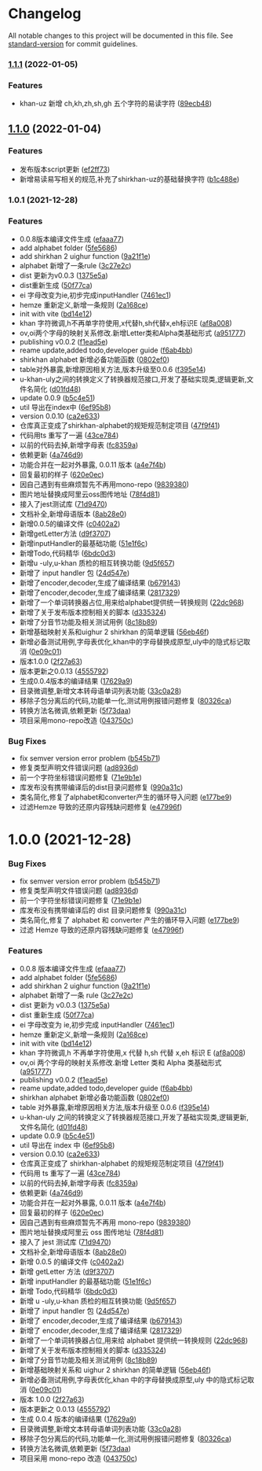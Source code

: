 # Changelog

All notable changes to this project will be documented in this file. See [standard-version](https://github.com/conventional-changelog/standard-version) for commit guidelines.

### [1.1.1](https://github.com/ishirkhan/shirkhan-alphabet/compare/v1.1.0...v1.1.1) (2022-01-05)


### Features

* khan-uz 新增 ch,kh,zh,sh,gh 五个字符的易读字符 ([89ecb48](https://github.com/ishirkhan/shirkhan-alphabet/commit/89ecb485cbf405dc0889e578029d31d72eaf4dc1))

## [1.1.0](https://github.com/ishirkhan/shirkhan-alphabet/compare/v1.0.1...v1.1.0) (2022-01-04)


### Features

* 发布版本script更新 ([ef2ff73](https://github.com/ishirkhan/shirkhan-alphabet/commit/ef2ff73bb1ab1e45a61ee35f57c7242cf852e71a))
* 新增易读易写相关的规范,补充了shirkhan-uz的基础替换字符 ([b1c488e](https://github.com/ishirkhan/shirkhan-alphabet/commit/b1c488ecc655b58d52e479b025701a087be2a087))

### 1.0.1 (2021-12-28)


### Features

* 0.0.8版本编译文件生成 ([efaaa77](https://github.com/ishirkhan/shirkhan-alphabet/commit/efaaa77f08cda7dbf804b32494d8436e31cff247))
* add alphabet folder ([5fe5686](https://github.com/ishirkhan/shirkhan-alphabet/commit/5fe568678c4fbf7d1e3f4ab576a06e8850733e6e))
* add shirkhan 2 uighur function ([9a21f1e](https://github.com/ishirkhan/shirkhan-alphabet/commit/9a21f1e02c57745f887009c86eea6ac88d42da9c))
* alphabet 新增了一条rule ([3c27e2c](https://github.com/ishirkhan/shirkhan-alphabet/commit/3c27e2c67e3c14b4ebc0206c1586ce3f2181ddd9))
* dist 更新为v0.0.3 ([1375e5a](https://github.com/ishirkhan/shirkhan-alphabet/commit/1375e5a1d90d08e1900cdcefe2fb9062334539c4))
* dist重新生成 ([50f77ca](https://github.com/ishirkhan/shirkhan-alphabet/commit/50f77ca912bf068cfee3e6ce015ffdf85f3c31eb))
* ei 字母改变为ie,初步完成inputHandler ([7461ec1](https://github.com/ishirkhan/shirkhan-alphabet/commit/7461ec1cc29afc817f445492fbdd331e8fef8318))
* hemze 重新定义,新增一条规则 ([2a168ce](https://github.com/ishirkhan/shirkhan-alphabet/commit/2a168cec054cd44cc988d4c4c97fbcc560a2a4f3))
* init with vite ([bd14e12](https://github.com/ishirkhan/shirkhan-alphabet/commit/bd14e12c2cf340b828b9ad313fe3330968a5a9f9))
* khan 字符微调,h不再单字符使用,x代替h,sh代替x,eh标识E ([af8a008](https://github.com/ishirkhan/shirkhan-alphabet/commit/af8a008bb98b84c9b8c6a4339b54b00ca54e9144))
* ov,oi两个字母的映射关系修改.新增Letter类和Alpha类基础形式 ([a951777](https://github.com/ishirkhan/shirkhan-alphabet/commit/a95177750bfb07a9834286f7d9eda7084fb175a1))
* publishing v0.0.2 ([f1ead5e](https://github.com/ishirkhan/shirkhan-alphabet/commit/f1ead5efe4d2050682dface0edd472cef8a6b5c6))
* reame update,added todo,developer guide ([f6ab4bb](https://github.com/ishirkhan/shirkhan-alphabet/commit/f6ab4bb10056456ddd0418ef5f3119a7e3041208))
* shirkhan alphabet 新增必备功能函数 ([0802ef0](https://github.com/ishirkhan/shirkhan-alphabet/commit/0802ef0094a849b0d7735ab8749c04715893a1af))
* table对外暴露,新增原因相关方法,版本升级至0.0.6 ([f395e14](https://github.com/ishirkhan/shirkhan-alphabet/commit/f395e14f9a18be2d92bcbd6bd3fbc8cf32460037))
* u-khan-uly之间的转换定义了转换器规范接口,开发了基础实现类,逻辑更新,文件名简化 ([d01fd48](https://github.com/ishirkhan/shirkhan-alphabet/commit/d01fd489cc805dc48698c84333449a8aa4d0593d))
* update 0.0.9 ([b5c4e51](https://github.com/ishirkhan/shirkhan-alphabet/commit/b5c4e5128b09674a90ebf51f73c1e1ec739a7833))
* util 导出在index中 ([6ef95b8](https://github.com/ishirkhan/shirkhan-alphabet/commit/6ef95b86a734c6163df785d6941a0a99623ce00f))
* version 0.0.10 ([ca2e633](https://github.com/ishirkhan/shirkhan-alphabet/commit/ca2e63367c82fc5e4baf773aafedc5de36f9cbe6))
* 仓库真正变成了shirkhan-alphabet的规矩规范制定项目 ([47f9f41](https://github.com/ishirkhan/shirkhan-alphabet/commit/47f9f4138663c084c383af3b85d950fb38305b92))
* 代码用ts 重写了一遍 ([43ce784](https://github.com/ishirkhan/shirkhan-alphabet/commit/43ce7849bc4336036c4413211f01989650feb350))
* 以前的代码去掉,新增字母表 ([fc8359a](https://github.com/ishirkhan/shirkhan-alphabet/commit/fc8359a9e068d81e69b2d601064a531df764db73))
* 依赖更新 ([4a746d9](https://github.com/ishirkhan/shirkhan-alphabet/commit/4a746d93f8dd5ebd7994527fd9ad1a8451c28bc3))
* 功能合并在一起对外暴露, 0.0.11 版本 ([a4e7f4b](https://github.com/ishirkhan/shirkhan-alphabet/commit/a4e7f4ba1d44d482c0ec0f4d426c89a772273334))
* 回复最初的样子 ([620e0ec](https://github.com/ishirkhan/shirkhan-alphabet/commit/620e0ecbb19212cd32cba9665f270074e7d91ef0))
* 因自己遇到有些麻烦暂先不再用mono-repo ([9839380](https://github.com/ishirkhan/shirkhan-alphabet/commit/9839380e1b70319c2de3ace73e946968b2fcdda6))
* 图片地址替换成阿里云oss图传地址 ([78f4d81](https://github.com/ishirkhan/shirkhan-alphabet/commit/78f4d81eb2ea6e18fd7ab0421eadf6278dbca4f0))
* 接入了jest测试库 ([71d9470](https://github.com/ishirkhan/shirkhan-alphabet/commit/71d9470327dfcc26e211738f4af4a553e0e5718b))
* 文档补全,新增母语版本 ([8ab28e0](https://github.com/ishirkhan/shirkhan-alphabet/commit/8ab28e05ce6339d6d9addf45b6ceb2794ee3bf3c))
* 新增0.0.5的编译文件 ([c0402a2](https://github.com/ishirkhan/shirkhan-alphabet/commit/c0402a22ac7172531980150c680b54bf44f296fd))
* 新增getLetter方法 ([d9f3707](https://github.com/ishirkhan/shirkhan-alphabet/commit/d9f3707ec3881e63e56dd3670755817da2198ee6))
* 新增inputHandler的最基础功能 ([51e1f6c](https://github.com/ishirkhan/shirkhan-alphabet/commit/51e1f6cb57e87bd30181724ba1290cca69903353))
* 新增Todo,代码精华 ([6bdc0d3](https://github.com/ishirkhan/shirkhan-alphabet/commit/6bdc0d3afd793e525d9645d290c5b26d161b187c))
* 新增u -uly,u-khan 质检的相互转换功能 ([9d5f657](https://github.com/ishirkhan/shirkhan-alphabet/commit/9d5f657fb76bcad97c6b9d23495de847f1f2b908))
* 新增了 input handler 包 ([24d547e](https://github.com/ishirkhan/shirkhan-alphabet/commit/24d547ef4d737031e077322207766dcbd7d9d4ef))
* 新增了encoder,decoder,生成了编译结果 ([b679143](https://github.com/ishirkhan/shirkhan-alphabet/commit/b6791436d3decf83bf1387f3c5627b07d0391cbb))
* 新增了encoder,decoder,生成了编译结果 ([2817329](https://github.com/ishirkhan/shirkhan-alphabet/commit/2817329912ae5d82cc53f7a59bc0bd3bd843fcb9))
* 新增了一个单词转换器占位,用来给alphabet提供统一转换规则 ([22dc968](https://github.com/ishirkhan/shirkhan-alphabet/commit/22dc968b86ca5caeeea85299294477e41a160b75))
* 新增了关于发布版本控制相关的脚本 ([d335324](https://github.com/ishirkhan/shirkhan-alphabet/commit/d335324df170f3eafe4fc21f8384ef9b22eb7b84))
* 新增了分音节功能及相关测试用例 ([8c18b89](https://github.com/ishirkhan/shirkhan-alphabet/commit/8c18b89fd2fb341a7b141239774ae9be9fe4a426))
* 新增基础映射关系和uighur 2 shirkhan 的简单逻辑 ([56eb46f](https://github.com/ishirkhan/shirkhan-alphabet/commit/56eb46f6f927d7a2c363e8a788f80ecdd265a0ee))
* 新增必备测试用例,字母表优化,khan中的字母替换成原型,uly中的隐式标记取消 ([0e09c01](https://github.com/ishirkhan/shirkhan-alphabet/commit/0e09c019998e1d5ffdb50d816834d7b5ee3e8d9e))
* 版本1.0.0 ([2f27a63](https://github.com/ishirkhan/shirkhan-alphabet/commit/2f27a6339e43289366ec6ea5f1c3bb8b23ef7fa3))
* 版本更新之0.0.13 ([4555792](https://github.com/ishirkhan/shirkhan-alphabet/commit/4555792c11b1b79fd6cfbc742cbc5c5ad2705905))
* 生成0.0.4版本的编译结果 ([17629a9](https://github.com/ishirkhan/shirkhan-alphabet/commit/17629a92922cd8401069c70bdf2566241d2140fe))
* 目录微调整,新增文本转母语单词列表功能 ([33c0a28](https://github.com/ishirkhan/shirkhan-alphabet/commit/33c0a287d1178b7ad5cd7a0d52323a9e69f48d37))
* 移除子包分离后的代码,功能单一化,测试用例报错问题修复 ([80326ca](https://github.com/ishirkhan/shirkhan-alphabet/commit/80326ca62caeb0a275dd0ac2362e73cf909bf2e7))
* 转换方法名微调,依赖更新 ([5f73daa](https://github.com/ishirkhan/shirkhan-alphabet/commit/5f73daa0e9e4ce4fff11d25c85e178047c179e9c))
* 项目采用mono-repo改造 ([043750c](https://github.com/ishirkhan/shirkhan-alphabet/commit/043750ca52e4ebeddd47c7026fb08fde0801bbc3))


### Bug Fixes

* fix semver version error problem ([b545b71](https://github.com/ishirkhan/shirkhan-alphabet/commit/b545b71a5b9c66a100ada5588edac5bad4fec047))
* 修复类型声明文件错误问题 ([ad8936d](https://github.com/ishirkhan/shirkhan-alphabet/commit/ad8936df4de2c97400a450193ebb83c28acb4b3b))
* 前一个字符坐标错误问题修复 ([71e9b1e](https://github.com/ishirkhan/shirkhan-alphabet/commit/71e9b1eac4a6a9130d05f8ab4f2f6f16efdd4660))
* 库发布没有携带编译后的dist目录问题修复 ([990a31c](https://github.com/ishirkhan/shirkhan-alphabet/commit/990a31c1680557b94d26e37e349dc184c2d0ca57))
* 类名简化,修复了alphabet和converter产生的循环导入问题 ([e177be9](https://github.com/ishirkhan/shirkhan-alphabet/commit/e177be98ad4c70243a885343757dae85f98ed0bd))
* 过滤Hemze 导致的还原内容残缺问题修复 ([e47996f](https://github.com/ishirkhan/shirkhan-alphabet/commit/e47996f8282d3825ce42af294d1bd26dcdcfffc3))

# 1.0.0 (2021-12-28)

### Bug Fixes

- fix semver version error problem ([b545b71](https://github.com/ishirkhan/shirkhan-alphabet/commit/b545b71a5b9c66a100ada5588edac5bad4fec047))
- 修复类型声明文件错误问题 ([ad8936d](https://github.com/ishirkhan/shirkhan-alphabet/commit/ad8936df4de2c97400a450193ebb83c28acb4b3b))
- 前一个字符坐标错误问题修复 ([71e9b1e](https://github.com/ishirkhan/shirkhan-alphabet/commit/71e9b1eac4a6a9130d05f8ab4f2f6f16efdd4660))
- 库发布没有携带编译后的 dist 目录问题修复 ([990a31c](https://github.com/ishirkhan/shirkhan-alphabet/commit/990a31c1680557b94d26e37e349dc184c2d0ca57))
- 类名简化,修复了 alphabet 和 converter 产生的循环导入问题 ([e177be9](https://github.com/ishirkhan/shirkhan-alphabet/commit/e177be98ad4c70243a885343757dae85f98ed0bd))
- 过滤 Hemze 导致的还原内容残缺问题修复 ([e47996f](https://github.com/ishirkhan/shirkhan-alphabet/commit/e47996f8282d3825ce42af294d1bd26dcdcfffc3))

### Features

- 0.0.8 版本编译文件生成 ([efaaa77](https://github.com/ishirkhan/shirkhan-alphabet/commit/efaaa77f08cda7dbf804b32494d8436e31cff247))
- add alphabet folder ([5fe5686](https://github.com/ishirkhan/shirkhan-alphabet/commit/5fe568678c4fbf7d1e3f4ab576a06e8850733e6e))
- add shirkhan 2 uighur function ([9a21f1e](https://github.com/ishirkhan/shirkhan-alphabet/commit/9a21f1e02c57745f887009c86eea6ac88d42da9c))
- alphabet 新增了一条 rule ([3c27e2c](https://github.com/ishirkhan/shirkhan-alphabet/commit/3c27e2c67e3c14b4ebc0206c1586ce3f2181ddd9))
- dist 更新为 v0.0.3 ([1375e5a](https://github.com/ishirkhan/shirkhan-alphabet/commit/1375e5a1d90d08e1900cdcefe2fb9062334539c4))
- dist 重新生成 ([50f77ca](https://github.com/ishirkhan/shirkhan-alphabet/commit/50f77ca912bf068cfee3e6ce015ffdf85f3c31eb))
- ei 字母改变为 ie,初步完成 inputHandler ([7461ec1](https://github.com/ishirkhan/shirkhan-alphabet/commit/7461ec1cc29afc817f445492fbdd331e8fef8318))
- hemze 重新定义,新增一条规则 ([2a168ce](https://github.com/ishirkhan/shirkhan-alphabet/commit/2a168cec054cd44cc988d4c4c97fbcc560a2a4f3))
- init with vite ([bd14e12](https://github.com/ishirkhan/shirkhan-alphabet/commit/bd14e12c2cf340b828b9ad313fe3330968a5a9f9))
- khan 字符微调,h 不再单字符使用,x 代替 h,sh 代替 x,eh 标识 E ([af8a008](https://github.com/ishirkhan/shirkhan-alphabet/commit/af8a008bb98b84c9b8c6a4339b54b00ca54e9144))
- ov,oi 两个字母的映射关系修改.新增 Letter 类和 Alpha 类基础形式 ([a951777](https://github.com/ishirkhan/shirkhan-alphabet/commit/a95177750bfb07a9834286f7d9eda7084fb175a1))
- publishing v0.0.2 ([f1ead5e](https://github.com/ishirkhan/shirkhan-alphabet/commit/f1ead5efe4d2050682dface0edd472cef8a6b5c6))
- reame update,added todo,developer guide ([f6ab4bb](https://github.com/ishirkhan/shirkhan-alphabet/commit/f6ab4bb10056456ddd0418ef5f3119a7e3041208))
- shirkhan alphabet 新增必备功能函数 ([0802ef0](https://github.com/ishirkhan/shirkhan-alphabet/commit/0802ef0094a849b0d7735ab8749c04715893a1af))
- table 对外暴露,新增原因相关方法,版本升级至 0.0.6 ([f395e14](https://github.com/ishirkhan/shirkhan-alphabet/commit/f395e14f9a18be2d92bcbd6bd3fbc8cf32460037))
- u-khan-uly 之间的转换定义了转换器规范接口,开发了基础实现类,逻辑更新,文件名简化 ([d01fd48](https://github.com/ishirkhan/shirkhan-alphabet/commit/d01fd489cc805dc48698c84333449a8aa4d0593d))
- update 0.0.9 ([b5c4e51](https://github.com/ishirkhan/shirkhan-alphabet/commit/b5c4e5128b09674a90ebf51f73c1e1ec739a7833))
- util 导出在 index 中 ([6ef95b8](https://github.com/ishirkhan/shirkhan-alphabet/commit/6ef95b86a734c6163df785d6941a0a99623ce00f))
- version 0.0.10 ([ca2e633](https://github.com/ishirkhan/shirkhan-alphabet/commit/ca2e63367c82fc5e4baf773aafedc5de36f9cbe6))
- 仓库真正变成了 shirkhan-alphabet 的规矩规范制定项目 ([47f9f41](https://github.com/ishirkhan/shirkhan-alphabet/commit/47f9f4138663c084c383af3b85d950fb38305b92))
- 代码用 ts 重写了一遍 ([43ce784](https://github.com/ishirkhan/shirkhan-alphabet/commit/43ce7849bc4336036c4413211f01989650feb350))
- 以前的代码去掉,新增字母表 ([fc8359a](https://github.com/ishirkhan/shirkhan-alphabet/commit/fc8359a9e068d81e69b2d601064a531df764db73))
- 依赖更新 ([4a746d9](https://github.com/ishirkhan/shirkhan-alphabet/commit/4a746d93f8dd5ebd7994527fd9ad1a8451c28bc3))
- 功能合并在一起对外暴露, 0.0.11 版本 ([a4e7f4b](https://github.com/ishirkhan/shirkhan-alphabet/commit/a4e7f4ba1d44d482c0ec0f4d426c89a772273334))
- 回复最初的样子 ([620e0ec](https://github.com/ishirkhan/shirkhan-alphabet/commit/620e0ecbb19212cd32cba9665f270074e7d91ef0))
- 因自己遇到有些麻烦暂先不再用 mono-repo ([9839380](https://github.com/ishirkhan/shirkhan-alphabet/commit/9839380e1b70319c2de3ace73e946968b2fcdda6))
- 图片地址替换成阿里云 oss 图传地址 ([78f4d81](https://github.com/ishirkhan/shirkhan-alphabet/commit/78f4d81eb2ea6e18fd7ab0421eadf6278dbca4f0))
- 接入了 jest 测试库 ([71d9470](https://github.com/ishirkhan/shirkhan-alphabet/commit/71d9470327dfcc26e211738f4af4a553e0e5718b))
- 文档补全,新增母语版本 ([8ab28e0](https://github.com/ishirkhan/shirkhan-alphabet/commit/8ab28e05ce6339d6d9addf45b6ceb2794ee3bf3c))
- 新增 0.0.5 的编译文件 ([c0402a2](https://github.com/ishirkhan/shirkhan-alphabet/commit/c0402a22ac7172531980150c680b54bf44f296fd))
- 新增 getLetter 方法 ([d9f3707](https://github.com/ishirkhan/shirkhan-alphabet/commit/d9f3707ec3881e63e56dd3670755817da2198ee6))
- 新增 inputHandler 的最基础功能 ([51e1f6c](https://github.com/ishirkhan/shirkhan-alphabet/commit/51e1f6cb57e87bd30181724ba1290cca69903353))
- 新增 Todo,代码精华 ([6bdc0d3](https://github.com/ishirkhan/shirkhan-alphabet/commit/6bdc0d3afd793e525d9645d290c5b26d161b187c))
- 新增 u -uly,u-khan 质检的相互转换功能 ([9d5f657](https://github.com/ishirkhan/shirkhan-alphabet/commit/9d5f657fb76bcad97c6b9d23495de847f1f2b908))
- 新增了 input handler 包 ([24d547e](https://github.com/ishirkhan/shirkhan-alphabet/commit/24d547ef4d737031e077322207766dcbd7d9d4ef))
- 新增了 encoder,decoder,生成了编译结果 ([b679143](https://github.com/ishirkhan/shirkhan-alphabet/commit/b6791436d3decf83bf1387f3c5627b07d0391cbb))
- 新增了 encoder,decoder,生成了编译结果 ([2817329](https://github.com/ishirkhan/shirkhan-alphabet/commit/2817329912ae5d82cc53f7a59bc0bd3bd843fcb9))
- 新增了一个单词转换器占位,用来给 alphabet 提供统一转换规则 ([22dc968](https://github.com/ishirkhan/shirkhan-alphabet/commit/22dc968b86ca5caeeea85299294477e41a160b75))
- 新增了关于发布版本控制相关的脚本 ([d335324](https://github.com/ishirkhan/shirkhan-alphabet/commit/d335324df170f3eafe4fc21f8384ef9b22eb7b84))
- 新增了分音节功能及相关测试用例 ([8c18b89](https://github.com/ishirkhan/shirkhan-alphabet/commit/8c18b89fd2fb341a7b141239774ae9be9fe4a426))
- 新增基础映射关系和 uighur 2 shirkhan 的简单逻辑 ([56eb46f](https://github.com/ishirkhan/shirkhan-alphabet/commit/56eb46f6f927d7a2c363e8a788f80ecdd265a0ee))
- 新增必备测试用例,字母表优化,khan 中的字母替换成原型,uly 中的隐式标记取消 ([0e09c01](https://github.com/ishirkhan/shirkhan-alphabet/commit/0e09c019998e1d5ffdb50d816834d7b5ee3e8d9e))
- 版本 1.0.0 ([2f27a63](https://github.com/ishirkhan/shirkhan-alphabet/commit/2f27a6339e43289366ec6ea5f1c3bb8b23ef7fa3))
- 版本更新之 0.0.13 ([4555792](https://github.com/ishirkhan/shirkhan-alphabet/commit/4555792c11b1b79fd6cfbc742cbc5c5ad2705905))
- 生成 0.0.4 版本的编译结果 ([17629a9](https://github.com/ishirkhan/shirkhan-alphabet/commit/17629a92922cd8401069c70bdf2566241d2140fe))
- 目录微调整,新增文本转母语单词列表功能 ([33c0a28](https://github.com/ishirkhan/shirkhan-alphabet/commit/33c0a287d1178b7ad5cd7a0d52323a9e69f48d37))
- 移除子包分离后的代码,功能单一化,测试用例报错问题修复 ([80326ca](https://github.com/ishirkhan/shirkhan-alphabet/commit/80326ca62caeb0a275dd0ac2362e73cf909bf2e7))
- 转换方法名微调,依赖更新 ([5f73daa](https://github.com/ishirkhan/shirkhan-alphabet/commit/5f73daa0e9e4ce4fff11d25c85e178047c179e9c))
- 项目采用 mono-repo 改造 ([043750c](https://github.com/ishirkhan/shirkhan-alphabet/commit/043750ca52e4ebeddd47c7026fb08fde0801bbc3))
